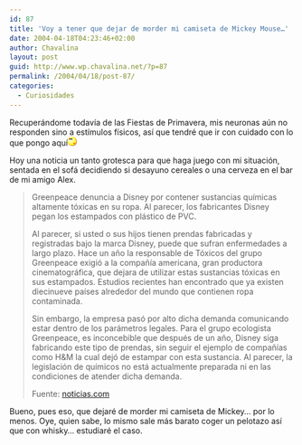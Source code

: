 ```yaml
---
id: 87
title: 'Voy a tener que dejar de morder mi camiseta de Mickey Mouse…'
date: 2004-04-18T04:23:46+02:00
author: Chavalina
layout: post
guid: http://www.wp.chavalina.net/?p=87
permalink: /2004/04/18/post-87/
categories:
  - Curiosidades
---
```

Recuperándome todavía de las Fiestas de Primavera, mis neuronas aún no responden sino a estímulos físicos, así que tendré que ir con cuidado con lo que pongo aquí<img src="/imagenes/emoticonos/pensativo.gif" width="16" height="16" /> 

Hoy una noticia un tanto grotesca para que haga juego con mi situación, sentada en el sofá decidiendo si desayuno cereales o una cerveza en el bar de mi amigo Alex. 

> Greenpeace denuncia a Disney por contener sustancias químicas altamente tóxicas en su ropa. Al parecer, los fabricantes Disney pegan los estampados con plástico de PVC. 
> 
> Al parecer, si usted o sus hijos tienen prendas fabricadas y registradas bajo la marca Disney, puede que sufran enfermedades a largo plazo. Hace un a&ntilde;o la responsable de Tóxicos del grupo Greenpeace exigió a la compa&ntilde;ía americana, gran productora cinematográfica, que dejara de utilizar estas sustancias tóxicas en sus estampados. Estudios recientes han encontrado que ya existen diecinueve países alrededor del mundo que contienen ropa contaminada. 
> 
> Sin embargo, la empresa pasó por alto dicha demanda comunicando estar dentro de los parámetros legales. Para el grupo ecologista Greenpeace, es inconcebible que después de un a&ntilde;o, Disney siga fabricando este tipo de prendas, sin seguir el ejemplo de compa&ntilde;ías como H&M la cual dejó de estampar con esta sustancia. Al parecer, la legislación de químicos no está actualmente preparada ni en las condiciones de atender dicha demanda.
> 
> <p class="cita">
>   Fuente: <a href="http://noticias.com/index.php?action=mostrar_articulo&#038;id=56430&#038;IDCanal=1" target="_blank">noticias.com</a>
> </p>

Bueno, pues eso, que dejaré de morder mi camiseta de Mickey… por lo menos. Oye, quien sabe, lo mismo sale más barato coger un pelotazo así que con whisky… estudiaré el caso.